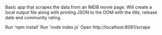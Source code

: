 Basic app that scrapes the data from an IMDB movie page. 
Will create a local output file along with printing JSON to the DOM with the title, release date and community rating.

Run 'npm install'
Run 'node index.js'
Open http://localhost:8081/scrape
